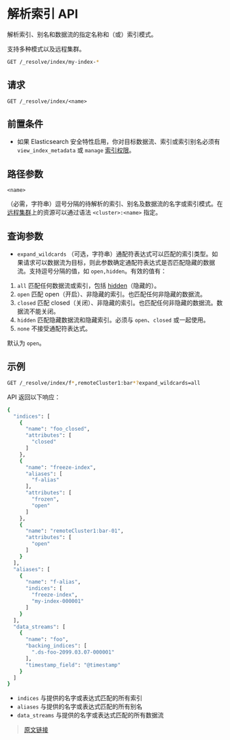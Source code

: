 # 解析索引 API

解析索引、别名和数据流的指定名称和（或）索引模式。

支持多种模式以及远程集群。

```bash
GET /_resolve/index/my-index-*
```

## 请求

`GET /_resolve/index/<name>`

## 前置条件

- 如果 Elasticsearch 安全特性启用，你对目标数据流、索引或索引别名必须有 `view_index_metadata` 或 `manage` [索引权限](/secure_the_elastic_statck/user_authorization/security_privileges?id=索引权限)。

## 路径参数

`<name>`

（必需，字符串）逗号分隔的待解析的索引、别名及数据流的名字或索引模式。在[远程集群](/set_up_elasticsearch/remote_clusters)上的资源可以通过语法 `<cluster>:<name>` 指定。

## 查询参数

- `expand_wildcards`
（可选，字符串）通配符表达式可以匹配的索引类型。如果请求可以数据流为目标，则此参数确定通配符表达式是否匹配隐藏的数据流。支持逗号分隔的值，如 `open,hidden`。有效的值有：

1. `all`
匹配任何数据流或索引，包括 [hidden](/rest_apis/api_convention/multi_target_syntax?id=隐藏数据流和索引)（隐藏的）。
2. `open`
匹配 open（开启）、非隐藏的索引。也匹配任何非隐藏的数据流。
3. `closed`
匹配 closed（关闭）、非隐藏的索引。也匹配任何非隐藏的数据流。数据流不能关闭。
4. `hidden`
匹配隐藏数据流和隐藏索引。必须与 `open`、`closed` 或一起使用。
5. `none`
不接受通配符表达式。

默认为 `open`。

## 示例

```bash
GET /_resolve/index/f*,remoteCluster1:bar*?expand_wildcards=all
```

API 返回以下响应：

```bash
{
  "indices": [
    {
      "name": "foo_closed",
      "attributes": [
        "closed"
      ]
    },
    {
      "name": "freeze-index",
      "aliases": [
        "f-alias"
      ],
      "attributes": [
        "frozen",
        "open"
      ]
    },
    {
      "name": "remoteCluster1:bar-01",
      "attributes": [
        "open"
      ]
    }
  ],
  "aliases": [
    {
      "name": "f-alias",
      "indices": [
        "freeze-index",
        "my-index-000001"
      ]
    }
  ],
  "data_streams": [
    {
      "name": "foo",
      "backing_indices": [
        ".ds-foo-2099.03.07-000001"
      ],
      "timestamp_field": "@timestamp"
    }
  ]
}
```

- `indices` 与提供的名字或表达式匹配的所有索引
- `aliases` 与提供的名字或表达式匹配的所有别名
- `data_streams` 与提供的名字或表达式匹配的所有数据流

> [原文链接](https://www.elastic.co/guide/en/elasticsearch/reference/current/indices-resolve-index-api.html)
